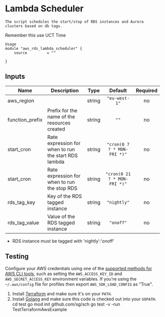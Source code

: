 # Lambda Scheduler
```
The script schedules the start/stop of RDS instances and Aurora clusters based on db tags.
```

Remember this use UCT Time

```
Usage
module "aws_rds_lambda_scheduler" {
    source         = ""

}
```

## Inputs

| Name | Description | Type | Default | Required |
|------|-------------|:----:|:-----:|:-----:|
| aws\_region |  | string | `"eu-west-1"` | no |
| function\_prefix | Prefix for the name of the resources created | string | `""` | no |
| start\_cron | Rate expression for when to run the start RDS lambda | string | `"cron(0 7 ? * MON-FRI *)"` | no |
| start\_cron | Rate expression for when to run the stop RDS | string | `"cron(0 21 ? * MON-FRI *)"` | no |
| rds\_tag\_key | Key of the RDS tagged instance | string | `"nightly"` | no |
| rds\_tag\_value | Value of the RDS tagged instance | string | `"onoff"` | no |


- RDS instance must be tagged with 'nightly':'onoff'

## Testing 

Configure your AWS credentials using one of the [supported methods for AWS CLI
   tools](https://docs.aws.amazon.com/cli/latest/userguide/cli-chap-getting-started.html), such as setting the
   `AWS_ACCESS_KEY_ID` and `AWS_SECRET_ACCESS_KEY` environment variables. If you're using the `~/.aws/config` file for profiles then export `AWS_SDK_LOAD_CONFIG` as "True".
1. Install [Terraform](https://www.terraform.io/) and make sure it's on your `PATH`.
1. Install [Golang](https://golang.org/) and make sure this code is checked out into your `GOPATH`.
cd test
go mod init github.com/sg/sch
go test -v -run TestTerraformAwsExample